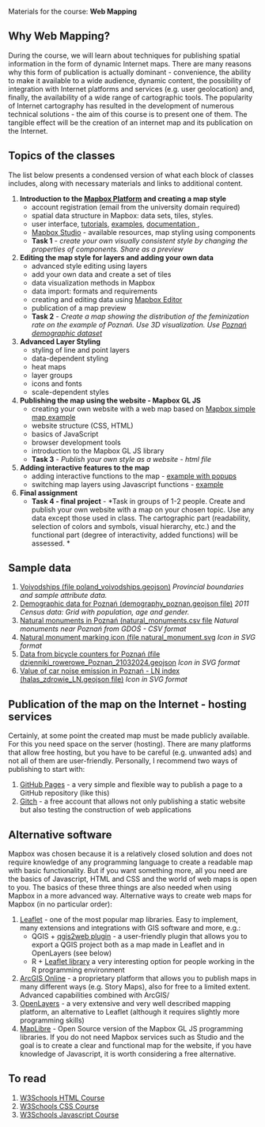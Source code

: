Materials for the course: **Web Mapping** 

## Why Web Mapping?
During the course, we will learn about techniques for publishing spatial information in the form of dynamic Internet maps. There are many reasons why this form of publication is actually dominant - convenience, the ability to make it available to a wide audience, dynamic content, the possibility of integration with Internet platforms and services (e.g. user geolocation) and, finally, the availability of a wide range of cartographic tools. The popularity of Internet cartography has resulted in the development of numerous technical solutions - the aim of this course is to present one of them. The tangible effect will be the creation of an internet map and its publication on the Internet.

## Topics of the classes
The list below presents a condensed version of what each block of classes includes, along with necessary materials and links to additional content.

1. **Introduction to the [Mapbox Platform](https://www.mapbox.com/) and creating a map style**
    - account registration (email from the university domain required)
    - spatial data structure in Mapbox: data sets, tiles, styles.
    - user interface, [tutorials](https://docs.mapbox.com/help/tutorials/), [examples](https://docs.mapbox.com/mapbox-gl-js/example/), [documentation ](https://docs.mapbox.com/),
    - [Mapbox Studio](https://studio.mapbox.com/) - available resources, map styling using components
    - **Task 1** - *create your own visually consistent style by changing the properties of components. Share as a preview*
2. **Editing the map style for layers and adding your own data**
    - advanced style editing using layers
    - add your own data and create a set of tiles
    - data visualization methods in Mapbox
    - data import: formats and requirements
    - creating and editing data using [Mapbox Editor](https://studio.mapbox.com/datasets/)
    - publication of a map preview
    - **Task 2** - *Create a map showing the distribution of the feminization rate on the example of Poznań. Use 3D visualization. Use [Poznań demographic dataset](https://raw.githubusercontent.com/mrzeszewski/kartografia_internetowa/main/dane/demography_poznan.geojson)*
3. **Advanced Layer Styling**
    - styling of line and point layers
    - data-dependent styling
    - heat maps
    - layer groups
    - icons and fonts
    - scale-dependent styles
4. **Publishing the map using the website - Mapbox GL JS**
    - creating your own website with a web map based on [Mapbox simple map example](https://docs.mapbox.com/mapbox-gl-js/example/simple-map/)
    - website structure (CSS, HTML)
    - basics of JavaScript
    - browser development tools
    - introduction to the Mapbox GL JS library
    - **Task 3** - *Publish your own style as a website - html file*
5. **Adding interactive features to the map**
    - adding interactive functions to the map - [example with popups](https://docs.mapbox.com/mapbox-gl-js/example/popup-on-click/)
    - switching map layers using Javascript functions - [example](https://docs.mapbox.com/mapbox-gl-js/example/toggle-layers/)
6. **Final assignment**
    - **Task 4 - final project** - *Task in groups of 1-2 people. Create and publish your own website with a map on your chosen topic. Use any data except those used in class. The cartographic part (readability, selection of colors and symbols, visual hierarchy, etc.) and the functional part (degree of interactivity, added functions) will be assessed. *

## Sample data

1. [Voivodships (file poland_voivodships.geojson)](https://raw.githubusercontent.com/mrzeszewski/kartografia_internetowa/main/dane/poland_voivodships.geojson)
_Provincial boundaries and sample attribute data._
2. [Demographic data for Poznań (demography_poznan.geojson file)](https://raw.githubusercontent.com/mrzeszewski/kartografia_internetowa/main/dane/demography_poznan.geojson)
_2011 Census data: Grid with population, age and gender._
3. [Natural monuments in Poznań (natural_monuments.csv file](https://raw.githubusercontent.com/mrzeszewski/kartografia_internetowa/main/dane/natural_monuments.csv)
_Natural monuments near Poznań from GDOŚ - CSV format_
4. [Natural monument marking icon (file natural_monument.svg](https://raw.githubusercontent.com/mrzeszewski/kartografia_internetowa/main/dane/natural_monument.svg)
_Icon in SVG format_
5. [Data from bicycle counters for Poznań (file dzienniki_rowerowe_Poznan_21032024.geojson](https://raw.githubusercontent.com/mrzeszewski/kartografia_internetowa/main/dane/liczniki_rowerowe_Poznan_21032024.geojson)
_Icon in SVG format_
6. [Value of car noise emission in Poznań - LN index (halas_zdrowie_LN.geojson file)](https://raw.githubusercontent.com/mrzeszewski/kartografia_internetowa/main/dane/halas_zdrowie_LN.geojson)
_Icon in SVG format_

## Publication of the map on the Internet - hosting services
Certainly, at some point the created map must be made publicly available. For this you need space on the server (hosting). There are many platforms that allow free hosting, but you have to be careful (e.g. unwanted ads) and not all of them are user-friendly. Personally, I recommend two ways of publishing to start with:

1. [GitHub Pages](https://pages.github.com/) - a very simple and flexible way to publish a page to a GitHub repository (like this)
2. [Gitch](https://glitch.com/) - a free account that allows not only publishing a static website but also testing the construction of web applications


## Alternative software
Mapbox was chosen because it is a relatively closed solution and does not require knowledge of any programming language to create a readable map with basic functionality. But if you want something more, all you need are the basics of Javascript, HTML and CSS and the world of web maps is open to you. The basics of these three things are also needed when using Mapbox in a more advanced way. Alternative ways to create web maps for Mapbox (in no particular order):

1. [Leaflet](https://leafletjs.com/) - one of the most popular map libraries. Easy to implement, many extensions and integrations with GIS software and more, e.g.:
    - QGIS + [qgis2web plugin](https://plugins.qgis.org/plugins/qgis2web/) - a user-friendly plugin that allows you to export a QGIS project both as a map made in Leaflet and in OpenLayers (see below)
    - R + [Leaflet library](https://rstudio.github.io/leaflet/) a very interesting option for people working in the R programming environment
2. [ArcGIS Online](https://www.arcgis.com/index.html) - a proprietary platform that allows you to publish maps in many different ways (e.g. Story Maps), also for free to a limited extent. Advanced capabilities combined with ArcGIS/
3. [OpenLayers](https://openlayers.org/) - a very extensive and very well described mapping platform, an alternative to Leaflet (although it requires slightly more programming skills)
4. [MapLibre](https://maplibre.org/) - Open Source version of the Mapbox GL JS programming libraries. If you do not need Mapbox services such as Studio and the goal is to create a clear and functional map for the website, if you have knowledge of Javascript, it is worth considering a free alternative.


## To read

1. [W3Schools HTML Course](https://www.w3schools.com/html/)
2. [W3Schools CSS Course](https://www.w3schools.com/css/)
3. [W3Schools Javascript Course](https://www.w3schools.com/js/)

